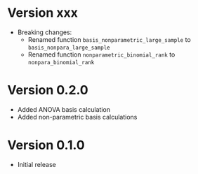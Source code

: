 # Version xxx
- Breaking changes:
  - Renamed function `basis_nonparametric_large_sample` to `basis_nonpara_large_sample`
  - Renamed function `nonparametric_binomial_rank` to `nonpara_binomial_rank`

# Version 0.2.0
- Added ANOVA basis calculation
- Added non-parametric basis calculations

# Version 0.1.0
- Initial release

